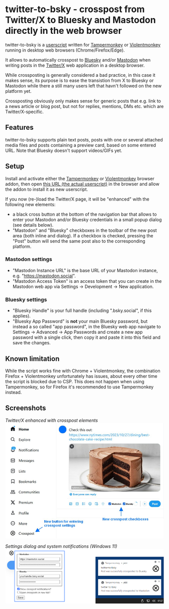 # twitter-to-bsky - crosspost from Twitter/X to Bluesky and Mastodon directly in the web browser

twitter-to-bsky is a [userscript](https://en.wikipedia.org/wiki/Userscript) written for [Tampermonkey](https://www.tampermonkey.net/) or [Violentmonkey](https://violentmonkey.github.io/get-it/) running in desktop web browsers (Chrome/Firefox/Edge).

It allows to automatically crosspost to [Bluesky](https://bsky.app/) and/or [Mastodon](https://joinmastodon.org/) when writing posts in the [Twitter/X](https://twitter.com/) web application in a desktop browser.

While crossposting is generally considered a bad practice, in this case it makes sense, its purpose is to ease the transistion from X to Bluesky or Mastodon while there a still many users left that havn't followed on the new platform yet.

Crossposting obviously only makes sense for generic posts that e.g. link to a news article or blog post, but not for replies, mentions, DMs etc. which are Twitter/X-specific.

## Features

twitter-to-bsky supports plain text posts, posts with one or several attached media files and posts containing a preview card, based on some entered URL. Note that Bluesky doesn't support videos/GIFs yet.

## Setup

Install and activate either the [Tampermonkey](https://www.tampermonkey.net/) or [Violentmonkey](https://violentmonkey.github.io/get-it/) browser addon, then open [this URL (the actual userscript)](https://github.com/59de44955ebd/twitter-to-bsky/raw/main/twitter-to-bsky.user.js) in the browser and allow the addon to install it as new userscript.

If you now (re-)load the Twitter/X page, it will be "enhanced" with the following new elements:
* a black cross button at the bottom of the navigation bar that allows to enter your Mastodon and/or Bluesky credentials in a small popup dialog (see details below).
* "Mastodon" and "Bluesky" checkboxes in the toolbar of the new post area (both inline and dialog). If a checkbox is checked, pressing the "Post" button will send the same post also to the corresponding platform.

### Mastodon settings
* "Mastodon Instance URL" is the base URL of your Mastodon instance, e.g. "https://mastodon.social".
* "Mastodon Access Token" is an access token that you can create in the Mastodon web app via Settings -> Development -> New application.

### Bluesky settings
* "Bluesky Handle" is your full handle (including ".bsky.social", if this applies).
* "Bluesky App Password" is **not** your main Bluesky password, but instead a so called "app password", in the Bluesky web app navigate to Settings -> Advanced -> App Passwords and create a new app password with a single click, then copy it and paste it into this field and save the changes.

## Known limitation
While the script works fine with Chrome + Violentmonkey, the combination Firefox + Violentmonkey unfortunately has issues, about every other time the script is blocked due to CSP. This does not happen when using Tampermonkey, so for Firefox it's recommended to use Tampermonkey instead.

## Screenshots

*Twitter/X enhanced with crosspost elements*  
![Twitter/X enhanced with crosspost elements](screenshots/crosspost-buttons.jpg)

*Settings dialog and system notifications (Windows 11)*  
![Settings dialog and system notifications](screenshots/crosspost-settings-notifications.png)
